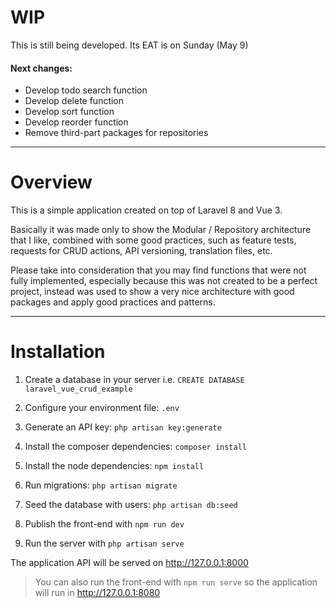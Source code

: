 # WIP

This is still being developed. Its EAT is on Sunday (May 9)

#### Next changes:

- Develop todo search function
- Develop delete function
- Develop sort function
- Develop reorder function
- Remove third-part packages for repositories

---

# Overview

This is a simple application created on top of Laravel 8 and Vue 3.

Basically it was made only to show the Modular / Repository architecture
that I like, combined with some good practices, such as feature tests, 
requests for CRUD actions, API versioning, translation files, etc.

Please take into consideration that you may find functions that were not 
fully implemented, especially because this was not created to be a perfect project,
instead was used to show a very nice architecture with good packages and apply
good practices and patterns.

---

# Installation

1. Create a database in your server i.e. 
   `CREATE DATABASE laravel_vue_crud_example`
   
2. Configure your environment file: `.env`

3. Generate an API key: `php artisan key:generate`
   
4. Install the composer dependencies: `composer install`

5. Install the node dependencies: `npm install`

6. Run migrations: `php artisan migrate`
 
7. Seed the database with users: `php artisan db:seed`
   
8. Publish the front-end with `npm run dev`

9. Run the server with `php artisan serve`

The application API will be served on http://127.0.0.1:8000

> You can also run the front-end with `npm run serve` so the application will
> run in http://127.0.0.1:8080


